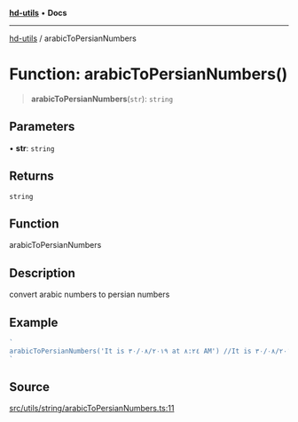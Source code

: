 [**hd-utils**](../README.md) • **Docs**

***

[hd-utils](../globals.md) / arabicToPersianNumbers

# Function: arabicToPersianNumbers()

> **arabicToPersianNumbers**(`str`): `string`

## Parameters

• **str**: `string`

## Returns

`string`

## Function

arabicToPersianNumbers

## Description

convert arabic numbers to persian numbers

## Example

```ts
`
arabicToPersianNumbers('It is ٣٠/٠٨/٢٠١٩ at ٨:٢٤ AM') //It is ۳۰/۰۸/۲۰۱۹ at ۸:۲۴ AM
`
```

## Source

[src/utils/string/arabicToPersianNumbers.ts:11](https://github.com/AhmadHddad/h-utils/blob/b1dfa95e218c9605f39fc234662ef50e62fadcb8/src/utils/string/arabicToPersianNumbers.ts#L11)
